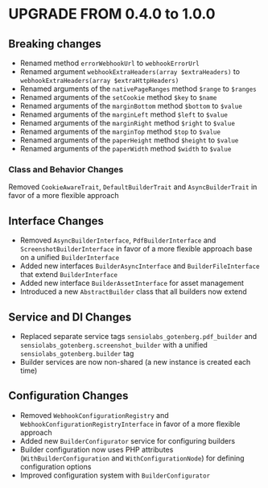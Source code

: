 # UPGRADE FROM 0.4.0 to 1.0.0

## Breaking changes

* Renamed method `errorWebhookUrl` to `webhookErrorUrl`
* Renamed argument `webhookExtraHeaders(array $extraHeaders)` to `webhookExtraHeaders(array $extraHttpHeaders)`
* Renamed arguments of the `nativePageRanges` method `$range` to `$ranges`
* Renamed arguments of the `setCookie` method `$key` to `$name`
* Renamed arguments of the `marginBottom` method `$bottom` to `$value`
* Renamed arguments of the `marginLeft` method `$left` to `$value`
* Renamed arguments of the `marginRight` method `$right` to `$value`
* Renamed arguments of the `marginTop` method `$top` to `$value`
* Renamed arguments of the `paperHeight` method `$height` to `$value`
* Renamed arguments of the `paperWidth` method `$width` to `$value`

### Class and Behavior Changes
Removed `CookieAwareTrait`, `DefaultBuilderTrait` and `AsyncBuilderTrait` in favor of a more flexible approach

## Interface Changes
* Removed `AsyncBuilderInterface`, `PdfBuilderInterface` and `ScreenshotBuilderInterface` in favor of a more flexible approach base on a unified `BuilderInterface`
* Added new interfaces `BuilderAsyncInterface` and `BuilderFileInterface` that extend `BuilderInterface`
* Added new interface `BuilderAssetInterface` for asset management
* Introduced a new `AbstractBuilder` class that all builders now extend

## Service and DI Changes
* Replaced separate service tags `sensiolabs_gotenberg.pdf_builder` and `sensiolabs_gotenberg.screenshot_builder` with a unified `sensiolabs_gotenberg.builder` tag
* Builder services are now non-shared (a new instance is created each time)

## Configuration Changes
* Removed `WebhookConfigurationRegistry` and `WebhookConfigurationRegistryInterface` in favor of a more flexible approach
* Added new `BuilderConfigurator` service for configuring builders
* Builder configuration now uses PHP attributes (`WithBuilderConfiguration` and `WithConfigurationNode`) for defining configuration options
* Improved configuration system with `BuilderConfigurator`
